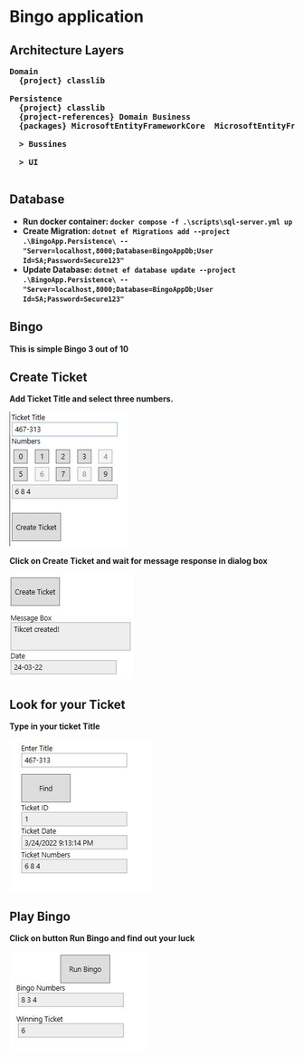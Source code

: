 # Bingo application

## Architecture Layers

<pre>
<b>Domain<b/> 
  <b>{project}<b/> classlib
  
<b>Persistence<b/>
  <b>{project}<b/> classlib
  <b>{project-references}<b/> Domain Business
  <b>{packages}<b/> MicrosoftEntityFrameworkCore  MicrosoftEntityFrameworkCore.Design MicrosoftEntityFrameworkCore.SqlServer 
   
  > Bussines<br/>
  > UI<br/>
</pre>
## Database

- Run docker container: `docker compose -f .\scripts\sql-server.yml up`
- Create Migration: `dotnet ef Migrations add --project .\BingoApp.Persistence\ -- "Server=localhost,8000;Database=BingoAppDb;User Id=SA;Password=Secure123"`
- Update Database: `dotnet ef database update --project .\BingoApp.Persistence\ -- "Server=localhost,8000;Database=BingoAppDb;User Id=SA;Password=Secure123"`

## Bingo 

This is simple Bingo 3 out of 10

## **Create Ticket**

Add **Ticket Title** and select three numbers. 

![Create/Ticket](resources/create_ticket.JPG)

Click on **Create Ticket** and wait for message response in dialog box

![DialogBox](resources/create_ticket_dialog_box.JPG)

## **Look for your Ticket**

Type in your ticket **Title**

![Search-Ticket](resources/look_for_ticket.JPG)

## **Play Bingo**

Click on button **Run Bingo** and find out your luck

![Run-Bingo](resources/run_bingo.JPG)
